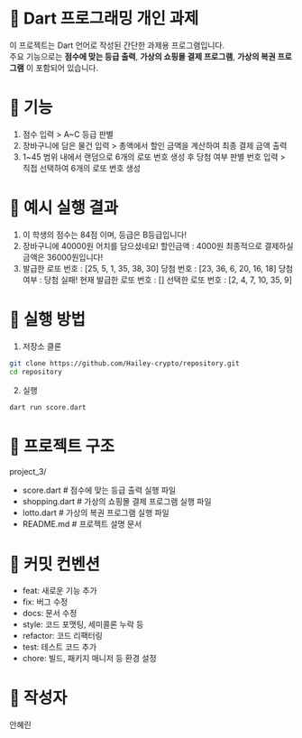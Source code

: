 

# 🎯 Dart 프로그래밍 개인 과제

이 프로젝트는 Dart 언어로 작성된 간단한 과제용 프로그램입니다.  
주요 기능으로는 **점수에 맞는 등급 출력**, **가상의 쇼핑몰 결제 프로그램**, **가상의 복권 프로그램** 이 포함되어 있습니다.


# 📌 기능

1. 점수 입력 > A~C 등급 판별
2. 장바구니에 담은 물건 입력 > 총액에서 할인 금액을 계산하여 최종 결제 금액 출력
3. 1~45 범위 내에서 랜덤으로 6개의 로또 번호 생성 후 당첨 여부 판별
   번호 입력 > 직접 선택하여 6개의 로또 번호 생성


# 📖 예시 실행 결과

1. 이 학생의 점수는 84점 이며, 등급은 B등급입니다!
2. 장바구니에 40000원 어치를 담으셨네요!
   할인금액 : 4000원
   최종적으로 결제하실 금액은 36000원입니다!
3. 발급한 로또 번호 : [25, 5, 1, 35, 38, 30]
   당첨 번호 : [23, 36, 6, 20, 16, 18]
   당첨 여부 : 당첨 실패!
   현재 발급한 로또 번호 : []
   선택한 로또 번호 : [2, 4, 7, 10, 35, 9]


# 🚀 실행 방법

1. 저장소 클론
```bash
git clone https://github.com/Hailey-crypto/repository.git
cd repository
```
2. 실행
```bash
dart run score.dart
```


# 📂 프로젝트 구조

project_3/
- score.dart        # 점수에 맞는 등급 출력 실행 파일
- shopping.dart     # 가상의 쇼핑몰 결제 프로그램 실행 파일
- lotto.dart        # 가상의 복권 프로그램 실행 파일
- README.md         # 프로젝트 설명 문서


# 📝 커밋 컨벤션

- feat: 새로운 기능 추가
- fix: 버그 수정
- docs: 문서 수정
- style: 코드 포맷팅, 세미콜론 누락 등
- refactor: 코드 리팩터링
- test: 테스트 코드 추가
- chore: 빌드, 패키지 매니저 등 환경 설정


# 👤 작성자

안혜린